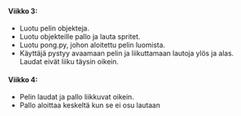 #### Viikko 3:
* Luotu pelin objekteja.
* Luotu objekteille pallo ja lauta spritet.
* Luotu pong.py, johon aloitettu pelin luomista.
* Käyttäjä pystyy avaamaan pelin ja liikuttamaan lautoja ylös ja alas. Laudat eivät liiku täysin oikein.

#### Viikko 4:
* Pelin laudat ja pallo liikkuvat oikein.
* Pallo aloittaa keskeltä kun se ei osu lautaan
